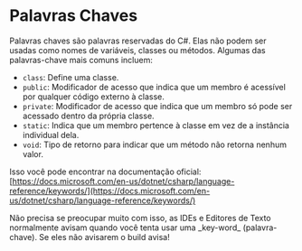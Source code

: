 # Palavras Chaves

Palavras chaves são palavras reservadas do C#. Elas não podem ser usadas como nomes de variáveis, classes ou métodos. Algumas das palavras-chave mais comuns incluem:
- `class`: Define uma classe.
- `public`: Modificador de acesso que indica que um membro é acessível por qualquer código externo à classe.
- `private`: Modificador de acesso que indica que um membro só pode ser acessado dentro da própria classe.
- `static`: Indica que um membro pertence à classe em vez de a instância individual dela.
- `void`: Tipo de retorno para indicar que um método não retorna nenhum valor.

Isso você pode encontrar na documentação oficial: [https://docs.microsoft.com/en-us/dotnet/csharp/language-reference/keywords/](https://docs.microsoft.com/en-us/dotnet/csharp/language-reference/keywords/)

<note>
Não precisa se preocupar muito com isso, as IDEs e Editores de Texto normalmente avisam quando você tenta usar uma _key-word_ (palavra-chave). Se eles não avisarem o build avisa!
</note>
